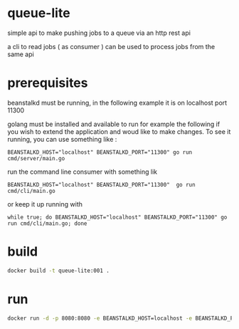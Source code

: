 # queue-lite

simple api to make pushing jobs to a queue via an http rest api

a cli to read jobs ( as consumer ) can be used to process jobs from the same api

# prerequisites 

beanstalkd must be running, in the following example it is on localhost port 11300

golang must be installed and available to run for example the following if you wish to extend the application and woud like to make changes. To see it running, you can use something like :

```
BEANSTALKD_HOST="localhost" BEANSTALKD_PORT="11300" go run cmd/server/main.go
```

run the command line consumer with something lik

```
BEANSTALKD_HOST="localhost" BEANSTALKD_PORT="11300"  go run cmd/cli/main.go 
```

or keep it up running with 

```
while true; do BEANSTALKD_HOST="localhost" BEANSTALKD_PORT="11300" go run cmd/cli/main.go; done
```

# build

```bash
docker build -t queue-lite:001 .
```

# run 

```bash
docker run -d -p 8080:8080 -e BEANSTALKD_HOST=localhost -e BEANSTALKD_PORT=11300 queue-lite:001
```



